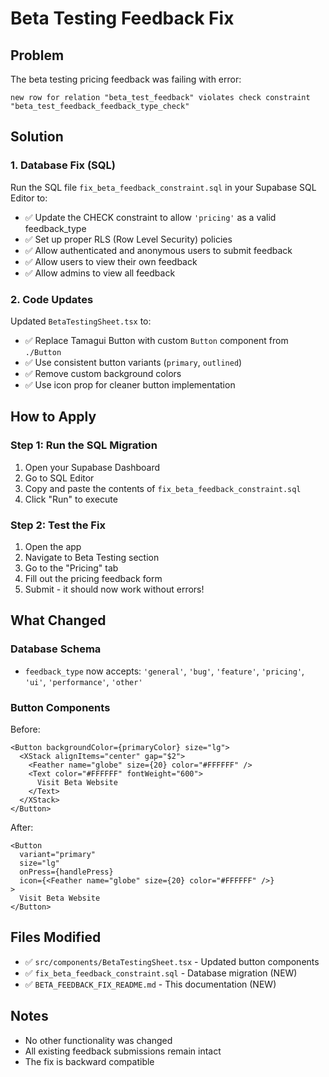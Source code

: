 # Beta Testing Feedback Fix

## Problem
The beta testing pricing feedback was failing with error:
```
new row for relation "beta_test_feedback" violates check constraint "beta_test_feedback_feedback_type_check"
```

## Solution

### 1. Database Fix (SQL)
Run the SQL file `fix_beta_feedback_constraint.sql` in your Supabase SQL Editor to:
- ✅ Update the CHECK constraint to allow `'pricing'` as a valid feedback_type
- ✅ Set up proper RLS (Row Level Security) policies
- ✅ Allow authenticated and anonymous users to submit feedback
- ✅ Allow users to view their own feedback
- ✅ Allow admins to view all feedback

### 2. Code Updates
Updated `BetaTestingSheet.tsx` to:
- ✅ Replace Tamagui Button with custom `Button` component from `./Button`
- ✅ Use consistent button variants (`primary`, `outlined`)
- ✅ Remove custom background colors
- ✅ Use icon prop for cleaner button implementation

## How to Apply

### Step 1: Run the SQL Migration
1. Open your Supabase Dashboard
2. Go to SQL Editor
3. Copy and paste the contents of `fix_beta_feedback_constraint.sql`
4. Click "Run" to execute

### Step 2: Test the Fix
1. Open the app
2. Navigate to Beta Testing section
3. Go to the "Pricing" tab
4. Fill out the pricing feedback form
5. Submit - it should now work without errors!

## What Changed

### Database Schema
- `feedback_type` now accepts: `'general'`, `'bug'`, `'feature'`, `'pricing'`, `'ui'`, `'performance'`, `'other'`

### Button Components
Before:
```tsx
<Button backgroundColor={primaryColor} size="lg">
  <XStack alignItems="center" gap="$2">
    <Feather name="globe" size={20} color="#FFFFFF" />
    <Text color="#FFFFFF" fontWeight="600">
      Visit Beta Website
    </Text>
  </XStack>
</Button>
```

After:
```tsx
<Button
  variant="primary"
  size="lg"
  onPress={handlePress}
  icon={<Feather name="globe" size={20} color="#FFFFFF" />}
>
  Visit Beta Website
</Button>
```

## Files Modified
- ✅ `src/components/BetaTestingSheet.tsx` - Updated button components
- ✅ `fix_beta_feedback_constraint.sql` - Database migration (NEW)
- ✅ `BETA_FEEDBACK_FIX_README.md` - This documentation (NEW)

## Notes
- No other functionality was changed
- All existing feedback submissions remain intact
- The fix is backward compatible

